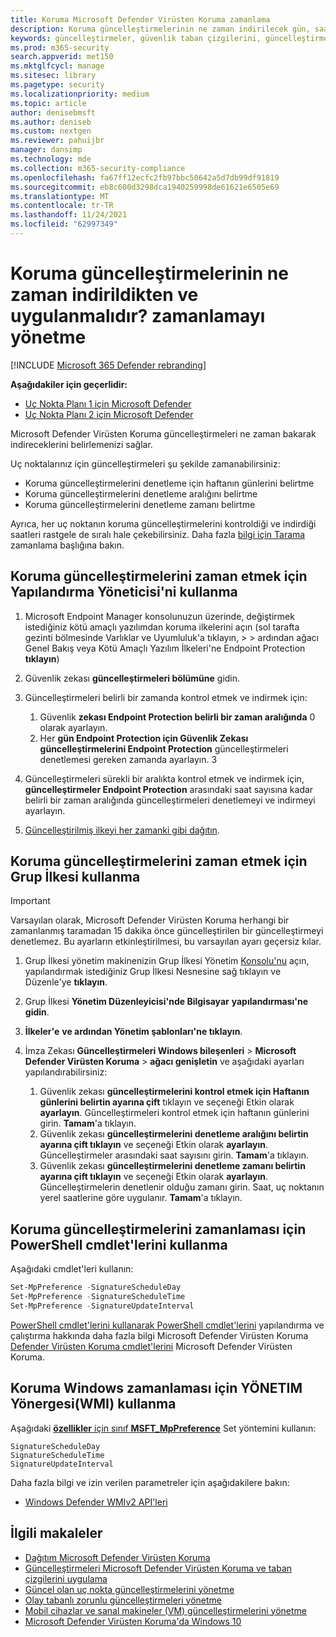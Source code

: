 ```yaml
---
title: Koruma Microsoft Defender Virüsten Koruma zamanlama
description: Koruma güncelleştirmelerinin ne zaman indirilecek gün, saat ve zaman aralığını zamanlama
keywords: güncelleştirmeler, güvenlik taban çizgilerini, güncelleştirmeleri zamanlama
ms.prod: m365-security
search.appverid: met150
ms.mktglfcycl: manage
ms.sitesec: library
ms.pagetype: security
ms.localizationpriority: medium
ms.topic: article
author: denisebmsft
ms.author: deniseb
ms.custom: nextgen
ms.reviewer: pahuijbr
manager: dansimp
ms.technology: mde
ms.collection: m365-security-compliance
ms.openlocfilehash: fa67ff12ecfc2fb97bbc50642a5d7db99df91819
ms.sourcegitcommit: eb8c600d3298dca1940259998de61621e6505e69
ms.translationtype: MT
ms.contentlocale: tr-TR
ms.lasthandoff: 11/24/2021
ms.locfileid: "62997349"
---
```

# <a name="manage-the-schedule-for-when-protection-updates-should-be-downloaded-and-applied"></a>Koruma güncelleştirmelerinin ne zaman indirildikten ve uygulanmalıdır? zamanlamayı yönetme

[!INCLUDE [Microsoft 365 Defender rebranding](../../includes/microsoft-defender.md)]


**Aşağıdakiler için geçerlidir:**
- [Uç Nokta Planı 1 için Microsoft Defender](https://go.microsoft.com/fwlink/p/?linkid=2154037)
- [Uç Nokta Planı 2 için Microsoft Defender](https://go.microsoft.com/fwlink/p/?linkid=2154037)

Microsoft Defender Virüsten Koruma güncelleştirmeleri ne zaman bakarak indireceklerini belirlemenizi sağlar.

Uç noktalarınız için güncelleştirmeleri şu şekilde zamanabilirsiniz:

- Koruma güncelleştirmelerini denetleme için haftanın günlerini belirtme
- Koruma güncelleştirmelerini denetleme aralığını belirtme
- Koruma güncelleştirmelerini denetleme zamanı belirtme

Ayrıca, her uç noktanın koruma güncelleştirmelerini kontroldiği ve indirdiği saatleri rastgele de sıralı hale çekebilirsiniz. Daha fazla [bilgi için Tarama](scheduled-catch-up-scans-microsoft-defender-antivirus.md) zamanlama başlığına bakın.

## <a name="use-configuration-manager-to-schedule-protection-updates"></a>Koruma güncelleştirmelerini zaman etmek için Yapılandırma Yöneticisi'ni kullanma

1. Microsoft Endpoint Manager konsolunuzun üzerinde, değiştirmek istediğiniz kötü amaçlı yazılımdan koruma ilkelerini açın (sol tarafta gezinti bölmesinde Varlıklar  ve Uyumluluk'a tıklayın,  \>  \> ardından ağacı Genel Bakış veya Kötü Amaçlı Yazılım İlkeleri'ne Endpoint Protection **tıklayın**)

2. Güvenlik zekası **güncelleştirmeleri bölümüne** gidin.

3. Güncelleştirmeleri belirli bir zamanda kontrol etmek ve indirmek için:
      1. Güvenlik **zekası Endpoint Protection belirli bir zaman aralığında** 0 olarak ayarlayın.
      2. Her **gün Endpoint Protection için Güvenlik Zekası güncelleştirmelerini Endpoint Protection** güncelleştirmeleri denetlemesi gereken zamanda ayarlayın.
      3
4. Güncelleştirmeleri sürekli bir aralıkta kontrol etmek ve indirmek için, **güncelleştirmeler Endpoint Protection** arasındaki saat sayısına kadar belirli bir zaman aralığında güncelleştirmeleri denetlemeyi ve indirmeyi ayarlayın.

5. [Güncelleştirilmiş ilkeyi her zamanki gibi dağıtın](/sccm/protect/deploy-use/endpoint-antimalware-policies#deploy-an-antimalware-policy-to-client-computers).

## <a name="use-group-policy-to-schedule-protection-updates"></a>Koruma güncelleştirmelerini zaman etmek için Grup İlkesi kullanma

> [!IMPORTANT]
> Varsayılan olarak, Microsoft Defender Virüsten Koruma herhangi bir zamanlanmış taramadan 15 dakika önce güncelleştirilen bir güncelleştirmeyi denetlemez. Bu ayarların etkinleştirilmesi, bu varsayılan ayarı geçersiz kılar.

1. Grup İlkesi yönetim makinenizin Grup İlkesi Yönetim [Konsolu'nu](/previous-versions/windows/it-pro/windows-server-2008-R2-and-2008/cc731212(v=ws.11)) açın, yapılandırmak istediğiniz Grup İlkesi Nesnesine sağ tıklayın ve Düzenle'ye **tıklayın**.

2. Grup İlkesi **Yönetim Düzenleyicisi'nde Bilgisayar** **yapılandırması'ne gidin**.

3. **İlkeler'e** **ve ardından Yönetim şablonları'ne tıklayın**.

4. İmza Zekası **Güncelleştirmeleri Windows bileşenleri** \> **Microsoft Defender Virüsten Koruma** \> **ağacı genişletin** ve aşağıdaki ayarları yapılandırabilirsiniz:

    1. Güvenlik zekası **güncelleştirmelerini kontrol etmek için Haftanın günlerini belirtin ayarına çift** tıklayın ve seçeneği Etkin olarak **ayarlayın**. Güncelleştirmeleri kontrol etmek için haftanın günlerini girin. **Tamam**'a tıklayın.
    2. Güvenlik zekası **güncelleştirmelerini denetleme aralığını belirtin ayarına çift tıklayın** ve seçeneği Etkin olarak **ayarlayın**. Güncelleştirmeler arasındaki saat sayısını girin. **Tamam**'a tıklayın.
    3. Güvenlik zekası **güncelleştirmelerini denetleme zamanı belirtin ayarına çift tıklayın** ve seçeneği Etkin olarak **ayarlayın**. Güncelleştirmelerin denetlenir olduğu zamanı girin. Saat, uç noktanın yerel saatlerine göre uygulanır. **Tamam**'a tıklayın.

## <a name="use-powershell-cmdlets-to-schedule-protection-updates"></a>Koruma güncelleştirmelerini zamanlaması için PowerShell cmdlet'lerini kullanma

Aşağıdaki cmdlet'leri kullanın:

```PowerShell
Set-MpPreference -SignatureScheduleDay
Set-MpPreference -SignatureScheduleTime
Set-MpPreference -SignatureUpdateInterval
```

[PowerShell cmdlet'lerini kullanarak PowerShell cmdlet'lerini](use-powershell-cmdlets-microsoft-defender-antivirus.md) yapılandırma ve çalıştırma hakkında daha fazla bilgi Microsoft Defender Virüsten Koruma [Defender Virüsten Koruma cmdlet'lerini](/powershell/module/defender/) Microsoft Defender Virüsten Koruma.

## <a name="use-windows-management-instruction-wmi-to-schedule-protection-updates"></a>Koruma Windows zamanlaması için YÖNETIM Yönergesi(WMI) kullanma

Aşağıdaki [**özellikler** için sınıf **MSFT_MpPreference**](/previous-versions/windows/desktop/legacy/dn455323(v=vs.85)) Set yöntemini kullanın:

```WMI
SignatureScheduleDay
SignatureScheduleTime
SignatureUpdateInterval
```

Daha fazla bilgi ve izin verilen parametreler için aşağıdakilere bakın:

- [Windows Defender WMIv2 API'leri](/previous-versions/windows/desktop/defender/windows-defender-wmiv2-apis-portal)

## <a name="related-articles"></a>İlgili makaleler

- [Dağıtım Microsoft Defender Virüsten Koruma](deploy-manage-report-microsoft-defender-antivirus.md)
- [Güncelleştirmeleri Microsoft Defender Virüsten Koruma ve taban çizgilerini uygulama](manage-updates-baselines-microsoft-defender-antivirus.md)
- [Güncel olan uç nokta güncelleştirmelerini yönetme](manage-outdated-endpoints-microsoft-defender-antivirus.md)
- [Olay tabanlı zorunlu güncelleştirmeleri yönetme](manage-event-based-updates-microsoft-defender-antivirus.md)
- [Mobil cihazlar ve sanal makineler (VM) güncelleştirmelerini yönetme](manage-updates-mobile-devices-vms-microsoft-defender-antivirus.md)
- [Microsoft Defender Virüsten Koruma'da Windows 10](microsoft-defender-antivirus-in-windows-10.md)
